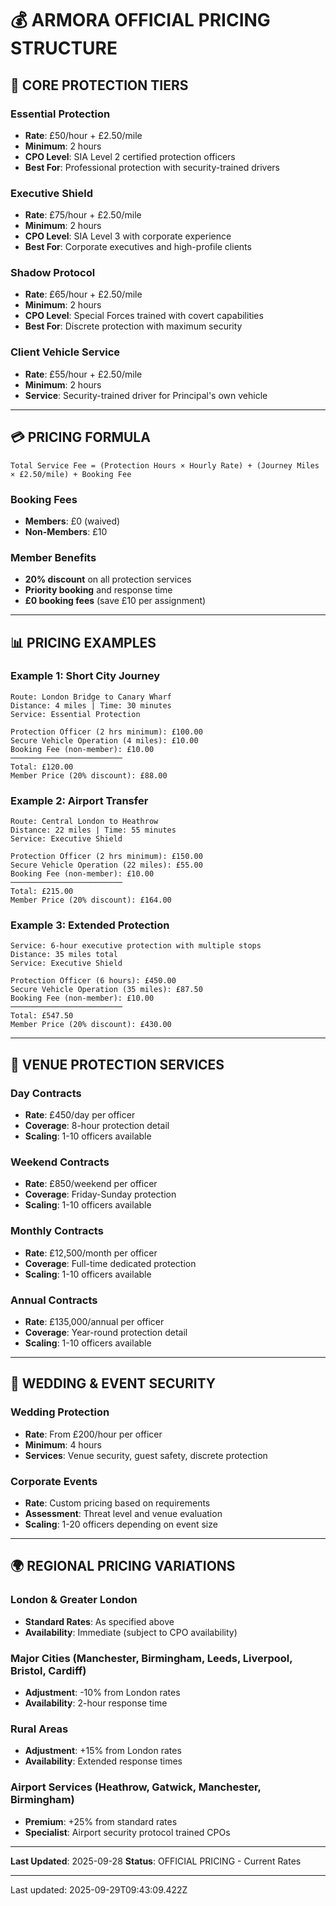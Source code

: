 # 💰 ARMORA OFFICIAL PRICING STRUCTURE

## **🎯 CORE PROTECTION TIERS**

### **Essential Protection**
- **Rate**: £50/hour + £2.50/mile
- **Minimum**: 2 hours
- **CPO Level**: SIA Level 2 certified protection officers
- **Best For**: Professional protection with security-trained drivers

### **Executive Shield**
- **Rate**: £75/hour + £2.50/mile
- **Minimum**: 2 hours
- **CPO Level**: SIA Level 3 with corporate experience
- **Best For**: Corporate executives and high-profile clients

### **Shadow Protocol**
- **Rate**: £65/hour + £2.50/mile
- **Minimum**: 2 hours
- **CPO Level**: Special Forces trained with covert capabilities
- **Best For**: Discrete protection with maximum security

### **Client Vehicle Service**
- **Rate**: £55/hour + £2.50/mile
- **Minimum**: 2 hours
- **Service**: Security-trained driver for Principal's own vehicle

---

## **💳 PRICING FORMULA**

```
Total Service Fee = (Protection Hours × Hourly Rate) + (Journey Miles × £2.50/mile) + Booking Fee
```

### **Booking Fees**
- **Members**: £0 (waived)
- **Non-Members**: £10

### **Member Benefits**
- **20% discount** on all protection services
- **Priority booking** and response time
- **£0 booking fees** (save £10 per assignment)

---

## **📊 PRICING EXAMPLES**

### **Example 1: Short City Journey**
```
Route: London Bridge to Canary Wharf
Distance: 4 miles | Time: 30 minutes
Service: Essential Protection

Protection Officer (2 hrs minimum): £100.00
Secure Vehicle Operation (4 miles): £10.00
Booking Fee (non-member): £10.00
─────────────────────────
Total: £120.00
Member Price (20% discount): £88.00
```

### **Example 2: Airport Transfer**
```
Route: Central London to Heathrow
Distance: 22 miles | Time: 55 minutes
Service: Executive Shield

Protection Officer (2 hrs minimum): £150.00
Secure Vehicle Operation (22 miles): £55.00
Booking Fee (non-member): £10.00
─────────────────────────
Total: £215.00
Member Price (20% discount): £164.00
```

### **Example 3: Extended Protection**
```
Service: 6-hour executive protection with multiple stops
Distance: 35 miles total
Service: Executive Shield

Protection Officer (6 hours): £450.00
Secure Vehicle Operation (35 miles): £87.50
Booking Fee (non-member): £10.00
─────────────────────────
Total: £547.50
Member Price (20% discount): £430.00
```

---

## **🏢 VENUE PROTECTION SERVICES**

### **Day Contracts**
- **Rate**: £450/day per officer
- **Coverage**: 8-hour protection detail
- **Scaling**: 1-10 officers available

### **Weekend Contracts**
- **Rate**: £850/weekend per officer
- **Coverage**: Friday-Sunday protection
- **Scaling**: 1-10 officers available

### **Monthly Contracts**
- **Rate**: £12,500/month per officer
- **Coverage**: Full-time dedicated protection
- **Scaling**: 1-10 officers available

### **Annual Contracts**
- **Rate**: £135,000/annual per officer
- **Coverage**: Year-round protection detail
- **Scaling**: 1-10 officers available

---

## **💒 WEDDING & EVENT SECURITY**

### **Wedding Protection**
- **Rate**: From £200/hour per officer
- **Minimum**: 4 hours
- **Services**: Venue security, guest safety, discrete protection

### **Corporate Events**
- **Rate**: Custom pricing based on requirements
- **Assessment**: Threat level and venue evaluation
- **Scaling**: 1-20 officers depending on event size

---

## **🌍 REGIONAL PRICING VARIATIONS**

### **London & Greater London**
- **Standard Rates**: As specified above
- **Availability**: Immediate (subject to CPO availability)

### **Major Cities** (Manchester, Birmingham, Leeds, Liverpool, Bristol, Cardiff)
- **Adjustment**: -10% from London rates
- **Availability**: 2-hour response time

### **Rural Areas**
- **Adjustment**: +15% from London rates
- **Availability**: Extended response times

### **Airport Services** (Heathrow, Gatwick, Manchester, Birmingham)
- **Premium**: +25% from standard rates
- **Specialist**: Airport security protocol trained CPOs

---

**Last Updated**: 2025-09-28
**Status**: OFFICIAL PRICING - Current Rates

---

Last updated: 2025-09-29T09:43:09.422Z
